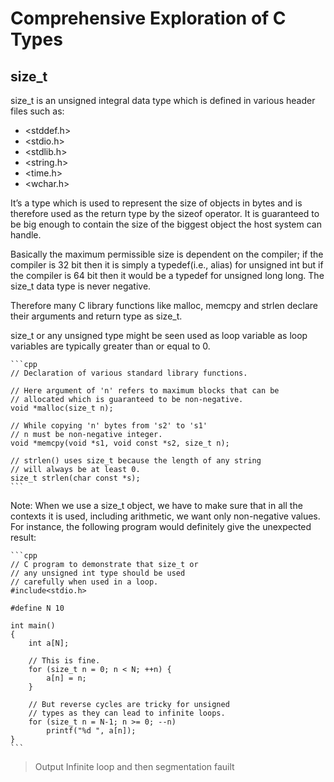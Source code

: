 # Comprehensive Exploration of C Types

## size_t

size_t is an unsigned integral data type which is defined in various header files such as:

* <stddef.h>
* <stdio.h>
* <stdlib.h>
* <string.h>
* <time.h>
* <wchar.h>

It’s a type which is used to represent the size of objects in bytes and is therefore used as the return type by the sizeof operator. It is guaranteed to be big enough to contain the size of the biggest object the host system can handle. 

Basically the maximum permissible size is dependent on the compiler; if the compiler is 32 bit then it is simply a typedef(i.e., alias) for unsigned int but if the compiler is 64 bit then it would be a typedef for unsigned long long. The size_t data type is never negative.

Therefore many C library functions like malloc, memcpy and strlen declare their arguments and return type as size_t.

size_t or any unsigned type might be seen used as loop variable as loop variables are typically greater than or equal to 0.

    ```cpp
    // Declaration of various standard library functions. 
    
    // Here argument of 'n' refers to maximum blocks that can be 
    // allocated which is guaranteed to be non-negative. 
    void *malloc(size_t n); 
    
    // While copying 'n' bytes from 's2' to 's1' 
    // n must be non-negative integer. 
    void *memcpy(void *s1, void const *s2, size_t n); 
    
    // strlen() uses size_t because the length of any string 
    // will always be at least 0. 
    size_t strlen(char const *s); 
    ```

Note: When we use a size_t object, we have to make sure that in all the contexts it is used, including arithmetic, we want only non-negative values. For instance, the following program would definitely give the unexpected result:

    ```cpp
    // C program to demonstrate that size_t or 
    // any unsigned int type should be used  
    // carefully when used in a loop. 
    #include<stdio.h> 
    
    #define N 10 
    
    int main() 
    { 
        int a[N]; 
    
        // This is fine. 
        for (size_t n = 0; n < N; ++n) { 
            a[n] = n; 
        } 
            
        // But reverse cycles are tricky for unsigned  
        // types as they can lead to infinite loops. 
        for (size_t n = N-1; n >= 0; --n) 
            printf("%d ", a[n]); 
    } 
    ```

> Output
> Infinite loop and then segmentation fauilt
